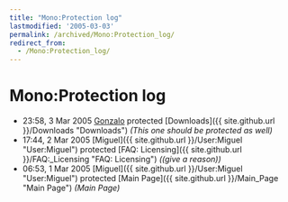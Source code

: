 ```yaml
---
title: "Mono:Protection log"
lastmodified: '2005-03-03'
permalink: /archived/Mono:Protection_log/
redirect_from:
  - /Mono:Protection_log/
---
```


Mono:Protection log
===================

-   23:58, 3 Mar 2005 [Gonzalo](/index.php?title=User:Gonzalo&action=edit&redlink=1 "User:Gonzalo (page does not exist)") protected [Downloads]({{ site.github.url }}/Downloads "Downloads") *(This one should be protected as well)*
-   17:44, 2 Mar 2005 [Miguel]({{ site.github.url }}/User:Miguel "User:Miguel") protected [FAQ: Licensing]({{ site.github.url }}/FAQ:_Licensing "FAQ: Licensing") *((give a reason))*
-   06:53, 1 Mar 2005 [Miguel]({{ site.github.url }}/User:Miguel "User:Miguel") protected [Main Page]({{ site.github.url }}/Main_Page "Main Page") *(Main Page)*


